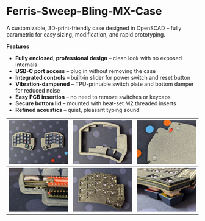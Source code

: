 # Ferris-Sweep-Bling-MX-Case
A customizable, 3D-print-friendly case designed in OpenSCAD – fully parametric for easy sizing, modification, and rapid prototyping.

**Features**

* **Fully enclosed, professional design** – clean look with no exposed internals
* **USB-C port access** – plug in without removing the case
* **Integrated controls** – built-in slider for power switch and reset button
* **Vibration-dampened** – TPU-printable switch plate and bottom damper for reduced noise
* **Easy PCB insertion** – no need to remove switches or keycaps
* **Secure bottom lid** – mounted with heat-set M2 threaded inserts
* **Refined acoustics** – quiet, pleasant typing sound

| ![](docs/gallery/case_01_800x602.jpg) | ![](docs/gallery/case_02_800x602.jpg) | ![](docs/gallery/case_03_800x602.jpg) |
|----------------------------------|----------------------------------|----------------------------------|
| ![](docs/gallery/case_04_800x602.jpg) | ![](docs/gallery/case_05_800x602.jpg) | ![](docs/gallery/case_06_800x602.jpg) |


